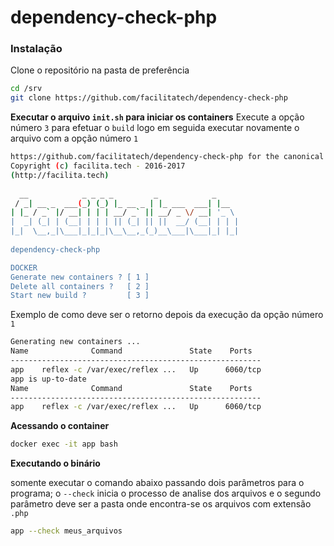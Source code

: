 # dependency-check-php

### Instalação

Clone o repositório na pasta de preferência
```bash
cd /srv
git clone https://github.com/facilitatech/dependency-check-php
```

**Executar o arquivo `init.sh` para iniciar os containers**
Execute a opção número `3` para efetuar o `build` logo em seguida executar novamente o arquivo
com a opção número `1`

```bash
https://github.com/facilitatech/dependency-check-php for the canonical source repository 
Copyright (c) facilita.tech - 2016-2017
(http://facilita.tech)  
 
  __            _ _ _ _         _            _     
 / _| __ _  ___(_) (_) |_ __ _ | |_ ___  ___| |__  
| |_ / _` |/ __| | | | __/ _` || __/ _ \/ __| '_ \ 
|  _| (_| | (__| | | | || (_| || ||  __/ (__| | | |
|_|  \__,_|\___|_|_|_|\__\__,_(_)__\___|\___|_| |_|
                                                   
dependency-check-php 

DOCKER
Generate new containers ? [ 1 ] 
Delete all containers ?   [ 2 ] 
Start new build ?         [ 3 ]
```

Exemplo de como deve ser o retorno depois da execução da opção número `1`

```bash
Generating new containers ...
Name              Command               State    Ports
--------------------------------------------------------
app    reflex -c /var/exec/reflex ...   Up      6060/tcp
app is up-to-date
Name              Command               State    Ports
--------------------------------------------------------
app    reflex -c /var/exec/reflex ...   Up      6060/tcp
```

**Acessando o container**

```bash
docker exec -it app bash
```

**Executando o binário**

somente executar o comando abaixo passando dois parâmetros para o programa;
o `--check` inicia o processo de analise dos arquivos e o segundo parâmetro
deve ser a pasta onde encontra-se os arquivos com extensão `.php`

```bash
app --check meus_arquivos
```